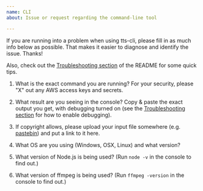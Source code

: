 ```yaml
---
name: CLI
about: Issue or request regarding the command-line tool

---
```


If you are running into a problem when using tts-cli, please fill in as much info below as possible. That makes it easier to diagnose and identify the issue. Thanks!

Also, check out the [Troubleshooting section](https://github.com/eheikes/tts/packages/tts-cli#troubleshooting) of the README for some quick tips.

1. What is the exact command you are running? For your security, please "X" out any AWS access keys and secrets.

2. What result are you seeing in the console? Copy & paste the exact output you get, with debugging turned on (see the [Troubleshooting section](https://github.com/eheikes/tts/packages/tts-cli#troubleshooting) for how to enable debugging).

3. If copyright allows, please upload your input file somewhere (e.g. [pastebin](https://pastebin.com/)) and put a link to it here.

4. What OS are you using (Windows, OSX, Linux) and what version?

5. What version of Node.js is being used? (Run `node -v` in the console to find out.)

6. What version of ffmpeg is being used? (Run `ffmpeg -version` in the console to find out.)
